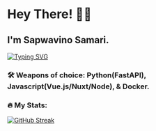 # Hey There! 👋🏾

## I'm Sapwavino Samari.

[![Typing SVG](https://readme-typing-svg.herokuapp.com?font=Fira+Code&weight=500&size=25&pause=700&color=37ABE6&width=435&lines=Full+Stack+Web+Developer+👨🏾‍💻;Audio+Engineer+🎧;Dog+Person+🐕)](https://git.io/typing-svg)

### 🛠 Weapons of choice: Python(FastAPI), Javascript(Vue.js/Nuxt/Node), & Docker.

### :fire: My Stats:

[![GitHub Streak](http://github-readme-streak-stats.herokuapp.com?user=sapwavino&theme=transparent&background=000000&stars=false)](https://git.io/streak-stats)
<br/>
